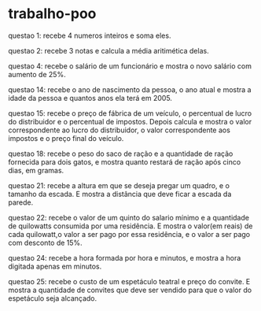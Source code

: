 # trabalho-poo
questao 1: recebe 4 numeros inteiros e soma eles.

questao 2: recebe 3 notas e calcula a média aritimética delas.

questao 4: recebe o salário de um funcionário e mostra o novo salário com aumento de 25%.

questao 14: recebe o ano de nascimento da pessoa, o  ano atual e mostra a idade da pessoa e quantos anos ela terá em 2005.

questao 15: recebe o preço de fábrica de um veículo, o percentual de lucro do distribuidor e o percentual de impostos. Depois calcula e mostra o valor 
correspondente ao lucro do distribuidor, o valor correspondente aos impostos e o preço final do veículo.

questao 18: recebe o peso do saco de ração e a quantidade de ração fornecida para dois gatos, e mostra quanto restará de ração após cinco dias, em gramas.

questao 21: recebe a altura em que se deseja pregar um quadro, e o tamanho da escada. E mostra a distância que deve ficar a escada da parede.

questao 22: recebe o valor de  um quinto do salario mínimo e a quantidade de quilowatts consumida por uma residência. E mostra o valor(em reais) de cada quilowatt,o valor a ser pago por essa residência, e o valor a ser pago com desconto de 15%.

questao 24: recebe a hora formada por hora e minutos, e mostra a hora digitada apenas em minutos.

questao 25: recebe o custo de um espetáculo teatral e preço do convite. E mostra a quantidade de convites que deve ser vendido para que o valor do espetáculo seja alcançado.
